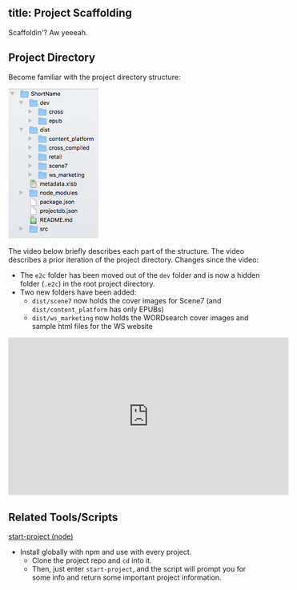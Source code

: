 title: Project Scaffolding
---

Scaffoldin'? Aw yeeeah.

## Project Directory

Become familiar with the project directory structure:

![Screen shot of our project directory structure.](../assets/images/project-dir.png)

The video below briefly describes each part of the structure. The video describes a prior iteration of the project directory. Changes since the video:
* The `e2c` folder has been moved out of the `dev` folder and is now a hidden folder (`.e2c`) in the root project directory.
* Two new folders have been added:
  * `dist/scene7` now holds the cover images for Scene7 (and `dist/content_platform` has only EPUBs)
  * `dist/ws_marketing` now holds the WORDsearch cover images and sample html files for the WS website


<iframe width="560" height="315" src="https://www.youtube.com/embed/lT9YCsChMSM" frameborder="0" allowfullscreen></iframe>

## Related Tools/Scripts

[start-project (node)](https://github.com/bhdirect-ebooks/start-project)

* Install globally with npm and use with every project.
  * Clone the project repo and `cd` into it.
  * Then, just enter `start-project`, and the script will prompt you for some info and return some important project information.

